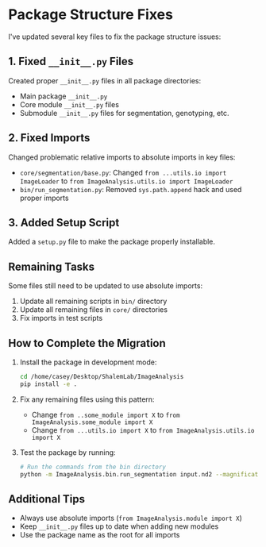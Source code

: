 # Package Structure Fixes

I've updated several key files to fix the package structure issues:

## 1. Fixed `__init__.py` Files

Created proper `__init__.py` files in all package directories:
- Main package `__init__.py`
- Core module `__init__.py` files
- Submodule `__init__.py` files for segmentation, genotyping, etc.

## 2. Fixed Imports

Changed problematic relative imports to absolute imports in key files:
- `core/segmentation/base.py`: Changed `from ...utils.io import ImageLoader` to `from ImageAnalysis.utils.io import ImageLoader`
- `bin/run_segmentation.py`: Removed `sys.path.append` hack and used proper imports

## 3. Added Setup Script

Added a `setup.py` file to make the package properly installable.

## Remaining Tasks

Some files still need to be updated to use absolute imports:

1. Update all remaining scripts in `bin/` directory
2. Update all remaining files in `core/` directories
3. Fix imports in test scripts

## How to Complete the Migration

1. Install the package in development mode:
   ```bash
   cd /home/casey/Desktop/ShalemLab/ImageAnalysis
   pip install -e .
   ```

2. Fix any remaining files using this pattern:
   - Change `from ..some_module import X` to `from ImageAnalysis.some_module import X`
   - Change `from ...utils.io import X` to `from ImageAnalysis.utils.io import X`

3. Test the package by running:
   ```bash
   # Run the commands from the bin directory
   python -m ImageAnalysis.bin.run_segmentation input.nd2 --magnification 10x
   ```

## Additional Tips

- Always use absolute imports (`from ImageAnalysis.module import X`)
- Keep `__init__.py` files up to date when adding new modules
- Use the package name as the root for all imports